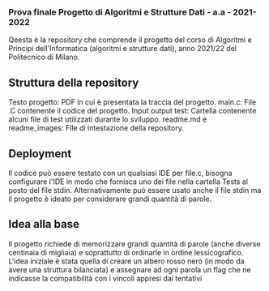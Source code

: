 ### Prova finale Progetto di Algoritmi e Strutture Dati - a.a - 2021-2022
Qeesta è la repository che comprende il progetto del corso di Algoritmi e Principi dell'Informatica (algoritmi e strutture dati), anno 2021/22 del Politecnico di Milano.

## Struttura della repository
Testo progetto: PDF in cui è presentata la traccia del progetto.
main.c: File .C contenente il codice del progetto.
Input output test: Cartella contenente alcuni file di test utilizzati durante lo sviluppo.
readme.md e readme_images: FIle di intestazione della repository.

## Deployment
Il codice può essere testato con un qualsiasi IDE per file.c, bisogna configurare l'IDE in modo che fornisca uno dei file nella cartella Tests al posto del file stdin. Alternativamente può essere usato anche il file stdin ma il progetto è ideato per considerare grandi quantità di parole.

## Idea alla base
Il progetto richiede di memorizzare grandi quantità di parole (anche diverse centinaia di migliaia) e soprattutto di ordinarle in ordine lessicografico. L'idea iniziale è stata quella di creare un albero rosso nero (in modo da avere una struttura bilanciata) e assegnare ad ogni parola un flag che ne indicasse la compatibilità con i vincoli appresi dai tentativi
